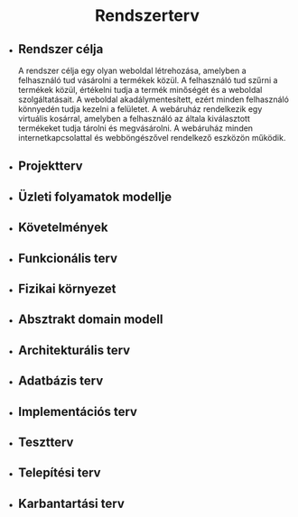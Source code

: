 <center><h1>Rendszerterv</h1></center>

* <h2>Rendszer célja</h2>

    A rendszer célja egy olyan weboldal létrehozása, amelyben a felhasználó tud vásárolni a termékek közül. A felhasználó tud szűrni a termékek közül, értékelni tudja a termék minőségét és a weboldal szolgáltatásait. A weboldal akadálymentesített, ezért minden felhasználó könnyedén tudja kezelni a felületet. A webáruház rendelkezik egy virtuális kosárral, amelyben a felhasználó az általa kiválasztott termékeket tudja tárolni és megvásárolni. A webáruház minden internetkapcsolattal és webböngészővel rendelkező eszközön működik. 

* <h2>Projektterv</h2>

* <h2>Üzleti folyamatok modellje</h2>

* <h2>Követelmények</h2>

* <h2>Funkcionális terv</h2>

* <h2>Fizikai környezet</h2>

* <h2>Absztrakt domain modell</h2>

* <h2>Architekturális terv</h2>

* <h2>Adatbázis terv</h2>

* <h2>Implementációs terv</h2>

* <h2>Tesztterv</h2>

* <h2>Telepítési terv</h2>

* <h2>Karbantartási terv</h2>